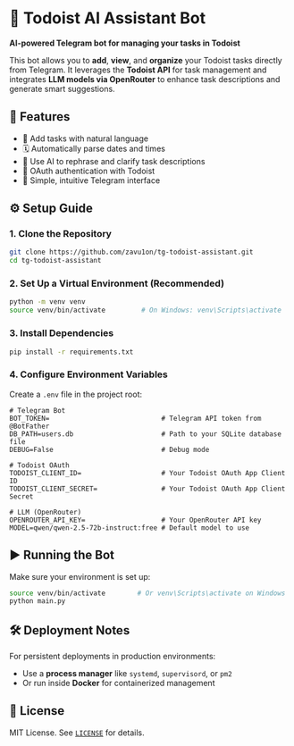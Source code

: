 # 🤖 Todoist AI Assistant Bot

**AI-powered Telegram bot for managing your tasks in Todoist**

This bot allows you to **add**, **view**, and **organize** your Todoist tasks directly from Telegram. It leverages the **Todoist API** for task management and integrates **LLM models via OpenRouter** to enhance task descriptions and generate smart suggestions.

## 🚀 Features

- 📌 Add tasks with natural language
- 🗓️ Automatically parse dates and times
- 🧠 Use AI to rephrase and clarify task descriptions
- 🔁 OAuth authentication with Todoist
- 💬 Simple, intuitive Telegram interface

## ⚙️ Setup Guide

### 1. Clone the Repository

```bash
git clone https://github.com/zavu1on/tg-todoist-assistant.git
cd tg-todoist-assistant
```

### 2. Set Up a Virtual Environment (Recommended)

```bash
python -m venv venv
source venv/bin/activate         # On Windows: venv\Scripts\activate
```

### 3. Install Dependencies

```bash
pip install -r requirements.txt
```

### 4. Configure Environment Variables

Create a `.env` file in the project root:

```env
# Telegram Bot
BOT_TOKEN=                            # Telegram API token from @BotFather
DB_PATH=users.db                      # Path to your SQLite database file
DEBUG=False                           # Debug mode

# Todoist OAuth
TODOIST_CLIENT_ID=                    # Your Todoist OAuth App Client ID
TODOIST_CLIENT_SECRET=                # Your Todoist OAuth App Client Secret

# LLM (OpenRouter)
OPENROUTER_API_KEY=                   # Your OpenRouter API key
MODEL=qwen/qwen-2.5-72b-instruct:free # Default model to use
```

## ▶️ Running the Bot

Make sure your environment is set up:

```bash
source venv/bin/activate        # Or venv\Scripts\activate on Windows
python main.py
```

## 🛠 Deployment Notes

For persistent deployments in production environments:

* Use a **process manager** like `systemd`, `supervisord`, or `pm2`
* Or run inside **Docker** for containerized management

## 📄 License

MIT License. See [`LICENSE`](./LICENSE) for details.
